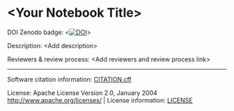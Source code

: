 # \<Your Notebook Title\>

DOI Zenodo badge: \<[![DOI](https://zenodo.org/badge/DOI/10.5281/zenodo.XXXXXXXX.svg)](https://doi.org/10.5281/zenodo.XXXXXXXX)\>

Description: \<Add description\>

Reviewers & review process: \<Add reviewers and review process link\> 

---

Software citation information: [CITATION.cff](CITATION.cff)

License: Apache License Version 2.0, January 2004 http://www.apache.org/licenses/ | License information: [LICENSE](LICENSE)
